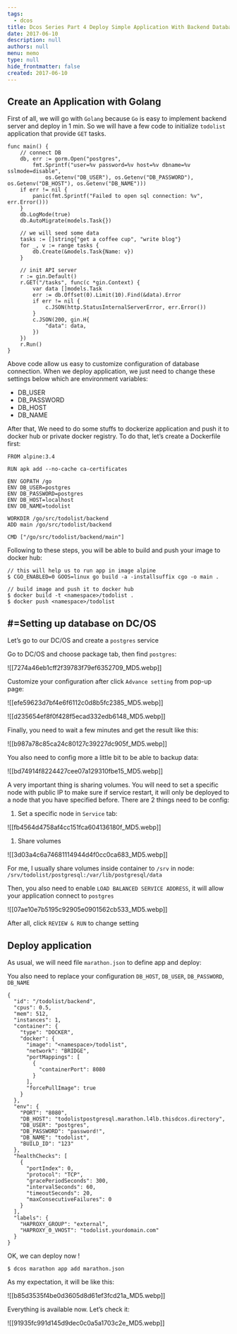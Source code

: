 ```yaml
---
tags: 
  - dcos
title: Dcos Series Part 4 Deploy Simple Application With Backend Database
date: 2017-06-10
description: null
authors: null
menu: memo
type: null
hide_frontmatter: false
created: 2017-06-10
---
```


## Create an Application with Golang
First of all, we will go with `Golang` because `Go` is easy to implement backend server and deploy in 1 min. So we will have a few code to initialize `todolist` application that provide `GET` tasks.

```plain_text
func main() {
    // connect DB
    db, err := gorm.Open("postgres",
        fmt.Sprintf("user=%v password=%v host=%v dbname=%v sslmode=disable",
            os.Getenv("DB_USER"), os.Getenv("DB_PASSWORD"), os.Getenv("DB_HOST"), os.Getenv("DB_NAME")))
    if err != nil {
        panic(fmt.Sprintf("Failed to open sql connection: %v", err.Error()))
    }
    db.LogMode(true)
    db.AutoMigrate(models.Task{})

    // we will seed some data
    tasks := []string{"get a coffee cup", "write blog"}
    for _, v := range tasks {
        db.Create(&models.Task{Name: v})
    }

    // init API server
    r := gin.Default()
    r.GET("/tasks", func(c *gin.Context) {
        var data []models.Task
        err := db.Offset(0).Limit(10).Find(&data).Error
        if err != nil {
            c.JSON(http.StatusInternalServerError, err.Error())
        }
        c.JSON(200, gin.H{
            "data": data,
        })
    })
    r.Run()
}
```

Above code allow us easy to customize configuration of database connection. When we deploy application, we just need to change these settings below which are environment variables:

* DB_USER
* DB_PASSWORD
* DB_HOST
* DB_NAME

After that, We need to do some stuffs to dockerize application and push it to docker hub or private docker registry. To do that, let’s create a Dockerfile first:

```plain_text
FROM alpine:3.4

RUN apk add --no-cache ca-certificates

ENV GOPATH /go
ENV DB_USER=postgres
ENV DB_PASSWORD=postgres
ENV DB_HOST=localhost
ENV DB_NAME=todolist

WORKDIR /go/src/todolist/backend
ADD main /go/src/todolist/backend

CMD ["/go/src/todolist/backend/main"]
```

Following to these steps, you will be able to build and push your image to docker hub:

```plain_text
// this will help us to run app in image alpine
$ CGO_ENABLED=0 GOOS=linux go build -a -installsuffix cgo -o main .

// build image and push it to docker hub
$ docker build -t <namespace>/todolist .
$ docker push <namespace>/todolist
```

## #=Setting up database on DC/OS
Let’s go to our DC/OS and create a `postgres` service

Go to DC/OS and choose package tab, then find `postgres`:

![[7274a46eb1cff2f39783f79ef6352709_MD5.webp]]

Customize your configuration after click `Advance setting` from pop-up page:

![[efe59623d7bf4e6f6112c0d8b5fc2385_MD5.webp]]

![[d235654ef8f0f428f5ecad332edb6148_MD5.webp]]

Finally, you need to wait a few minutes and get the result like this:

![[b987a78c85ca24c80127c39227dc905f_MD5.webp]]

You also need to config more a little bit to be able to backup data:

![[bd74914f8224427cee07a129310fbe15_MD5.webp]]

A very important thing is sharing volumes. You will need to set a specific node with public IP to make sure if service restart, it will only be deployed to a node that you have specified before. There are 2 things need to be config:

1. Set a specific node in `Service` tab:

![[fb4564d4758af4cc151fca604136180f_MD5.webp]]

1. Share volumes

![[3d03a4c6a74681114944d4f0cc0ca683_MD5.webp]]

For me, I usually share volumes inside container to `/srv` in node: `/srv/todolist/postgresql:/var/lib/postgresql/data`

Then, you also need to enable `LOAD BALANCED SERVICE ADDRESS`, it will allow your application connect to `postgres`

![[07ae10e7b5195c92905e0901562cb533_MD5.webp]]

After all, click `REVIEW & RUN` to change setting

## Deploy application
As usual, we will need file `marathon.json` to define app and deploy:

You also need to replace your configuration `DB_HOST`, `DB_USER`, `DB_PASSWORD`, `DB_NAME`

```plain_text
{
  "id": "/todolist/backend",
  "cpus": 0.5,
  "mem": 512,
  "instances": 1,
  "container": {
    "type": "DOCKER",
    "docker": {
      "image": "<namespace>/todolist",
      "network": "BRIDGE",
      "portMappings": [
        {
          "containerPort": 8080
        }
      ],
      "forcePullImage": true
    }
  },
  "env": {
    "PORT": "8080",
    "DB_HOST": "todolistpostgresql.marathon.l4lb.thisdcos.directory",
    "DB_USER": "postgres",
    "DB_PASSWORD": "password!",
    "DB_NAME": "todolist",
    "BUILD_ID": "123"
  },
  "healthChecks": [
    {
      "portIndex": 0,
      "protocol": "TCP",
      "gracePeriodSeconds": 300,
      "intervalSeconds": 60,
      "timeoutSeconds": 20,
      "maxConsecutiveFailures": 0
    }
  ],
  "labels": {
    "HAPROXY_GROUP": "external",
    "HAPROXY_0_VHOST": "todolist.yourdomain.com"
  }
}
```

OK, we can deploy now !

```plain_text
$ dcos marathon app add marathon.json
```

As my expectation, it will be like this:

![[b85d3535f4be0d3605d8d61ef3fcd21a_MD5.webp]]

Everything is available now. Let’s check it:

![[91935fc991d145d9dec0c0a5a1703c2e_MD5.webp]]
